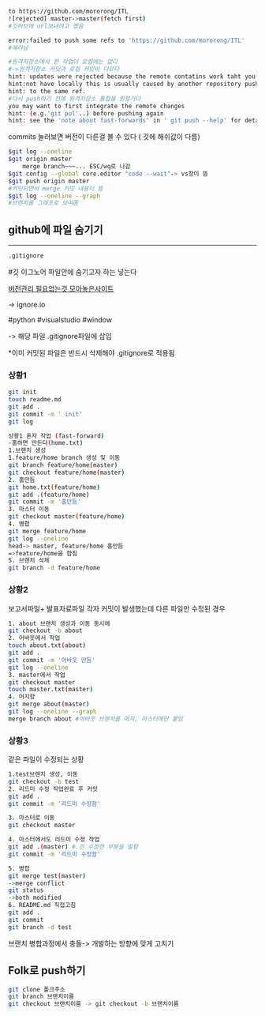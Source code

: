 ```bash
to https://github.com/mororong/ITL
![rejected] master->master(fetch first)
#깃허브에 url보내려고 했음

error:failed to push some refs to 'https://github.com/mororong/ITL'
#에러남

#원격저장소에서 한 작업이 로컬에는 없다
#->원격저장소 커밋과 로컬 커밋이 다르다
hint: updates were rejected because the remote contatins work taht you do
hint:not have locally this is usually caused by another repository pushing
hint: to the same ref. 
#다시 push하기 전에 원격저장소 통합을 원할거다
you may want to first integrate the remote changes
hint: (e.g.'git pul'..) before pushing again
hint: see the 'note about fast-forwards' in ' git push --help' for details.
```

commits 눌러보면 버전이 다른걸 볼 수 있다 ( 깃에 해쉬값이 다름)

```bash
$git log --oneline
$git origin master
	merge branch~~~... ESC/wq로 나감
$git config --global core.editor "code --wait"-> vs창이 뜸 
$git push origin master
#커밋되면서 merge 커밋 내용이 뜸
$git log --oneline --graph 
#브랜치를 그래프로 보여줌
```

## github에 파일 숨기기

---

```bash
.gitignore
```

#깃 이그노어 파일안에 숨기고자 하는 넣는다 

[버전관리 필요없는것 모아놓은사이트](https://www.toptal.com/developers/gitignore/)

 -> ignore.io

#python #visualstudio #window

-> 해당 파일 .gitignore파일에 삽입

*이미 커밋된 파일은 반드시 삭제해야 .gitignore로 적용됨

### 상황1

```bash
git init
touch readme.md
git add .
git commit -m ' init'
git log

상황1 혼자 작업 (fast-forward)
-홈하면 만든다(home.txt)
1.브랜치 생성
1.feature/home branch 생성 및 이동
git branch feature/home(master) 
git checkout feature/home(master) 
2. 홈만듬
git home.txt(feature/home)
git add .(feature/home)
git commit -m '홈만듬'
3. 마스터 이동
git checkout master(feature/home)
4. 병합
git merge feature/home
git log --oneline
head-> master, feature/home 홈만듬
=>feature/home을 합침
5. 브랜치 삭제
git branch -d feature/home 
```

### 상황2

보고서파일+ 발표자료파일 각자 커밋이 발생했는데 다른 파일만 수정된 경우

```bash
1. about 브랜치 생성과 이동 동시에
git checkout -b about
2. 어바웃에서 작업
touch about.txt(about)
git add .
git commit -m '어바웃 만듬'
git log --oneline
3. master에서 작업
git checkout master
touch master.txt(master)
4. 머지함
git merge about(master)
git log --oneline --graph
merge branch about #어바웃 브랜치를 머지, 마스터에만 붙임
```

### 상황3

같은 파일이 수정되는 상황

```bash
1.test브랜치 생성, 이동
git checkout -b test
2. 리드미 수정 작업완료 후 커밋
git add .
git commit -m '리드미 수정함'

3. 마스터로 이동
git checkout master

4. 마스터에서도 리드미 수정 작업
git add .(master) #.은 수정한 부분을 말함
git commit -m '리드미 수정함'

5. 병합
git merge test(master)
->merge conflict
git status
->both modified
6. README.md 직접고침
git add .
git commit
git branch -d test
```

브랜치 병합과정에서 충돌-> 개발하는 방향에 맞게 고치기



## Folk로 push하기

```bash
git clone 폴크주소
git branch 브랜치이름
git checkout 브랜치이름 -> git checkout -b 브랜치이름
```





